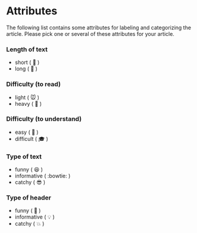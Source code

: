 # Attributes

The following list contains some attributes for labeling and categorizing the article. Please pick one or several of these attributes for your article.

### Length of text
* short ( :page_with_curl: )
* long ( :book: )

### Difficulty (to read)
* light ( :mouse: )
* heavy  ( :elephant: )

### Difficulty (to understand)
* easy ( :school_satchel: )
* difficult ( :mortar_board: )

### Type of text
* funny ( :laughing: )
* informative ( :bowtie: ) 
* catchy ( :sunglasses: )

### Type of header
* funny ( :santa: ) 
* informative ( :bulb: ) 
* catchy ( :boom: )
